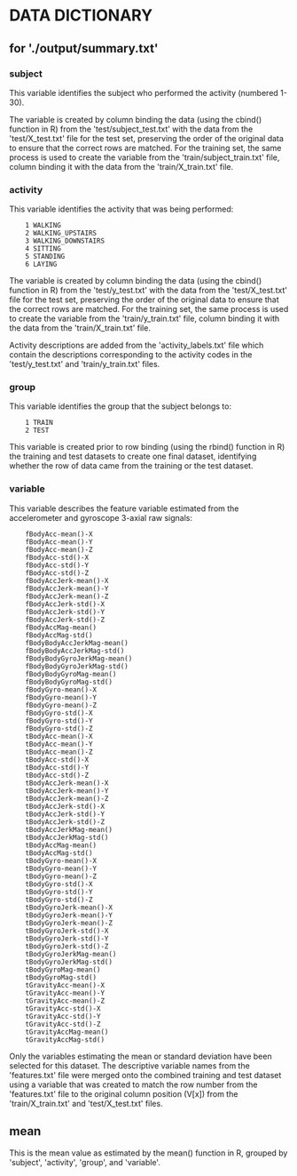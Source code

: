 # DATA DICTIONARY
## for './output/summary.txt'


### subject

This variable identifies the subject who performed the activity (numbered 1-30).

The variable is created by column binding the data (using the cbind() function in R) from the 'test/subject_test.txt' with the data from the 'test/X_test.txt' file for the test set, preserving the order of the original data to ensure that the correct rows are matched.  For the training set, the same process is used to create the variable from the 'train/subject_train.txt' file, column binding it with the data from the 'train/X_train.txt' file.


### activity

This variable identifies the activity that was being performed:

        1 WALKING
        2 WALKING_UPSTAIRS
        3 WALKING_DOWNSTAIRS
        4 SITTING
        5 STANDING
        6 LAYING
        
The variable is created by column binding the data (using the cbind() function in R) from the 'test/y_test.txt' with the data from the 'test/X_test.txt' file for the test set, preserving the order of the original data to ensure that the correct rows are matched.  For the training set, the same process is used to create the variable from the 'train/y_train.txt' file, column binding it with the data from the 'train/X_train.txt' file.

Activity descriptions are added from the 'activity_labels.txt' file which contain the descriptions corresponding to the activity codes in the 'test/y_test.txt' and 'train/y_train.txt' files.


### group

This variable identifies the group that the subject belongs to:

        1 TRAIN
        2 TEST
        
This variable is created prior to row binding (using the rbind() function in R) the training and test datasets to create one final dataset, identifying whether the row of data came from the training or the test dataset.


### variable

This variable describes the feature variable estimated from the accelerometer and gyroscope 3-axial raw signals:

        fBodyAcc-mean()-X
        fBodyAcc-mean()-Y
        fBodyAcc-mean()-Z
        fBodyAcc-std()-X
        fBodyAcc-std()-Y
        fBodyAcc-std()-Z
        fBodyAccJerk-mean()-X
        fBodyAccJerk-mean()-Y
        fBodyAccJerk-mean()-Z
        fBodyAccJerk-std()-X
        fBodyAccJerk-std()-Y
        fBodyAccJerk-std()-Z
        fBodyAccMag-mean()
        fBodyAccMag-std()
        fBodyBodyAccJerkMag-mean()
        fBodyBodyAccJerkMag-std()
        fBodyBodyGyroJerkMag-mean()
        fBodyBodyGyroJerkMag-std()
        fBodyBodyGyroMag-mean()
        fBodyBodyGyroMag-std()
        fBodyGyro-mean()-X
        fBodyGyro-mean()-Y
        fBodyGyro-mean()-Z
        fBodyGyro-std()-X
        fBodyGyro-std()-Y
        fBodyGyro-std()-Z
        tBodyAcc-mean()-X
        tBodyAcc-mean()-Y
        tBodyAcc-mean()-Z
        tBodyAcc-std()-X
        tBodyAcc-std()-Y
        tBodyAcc-std()-Z
        tBodyAccJerk-mean()-X
        tBodyAccJerk-mean()-Y
        tBodyAccJerk-mean()-Z
        tBodyAccJerk-std()-X
        tBodyAccJerk-std()-Y
        tBodyAccJerk-std()-Z
        tBodyAccJerkMag-mean()
        tBodyAccJerkMag-std()
        tBodyAccMag-mean()
        tBodyAccMag-std()
        tBodyGyro-mean()-X
        tBodyGyro-mean()-Y
        tBodyGyro-mean()-Z
        tBodyGyro-std()-X
        tBodyGyro-std()-Y
        tBodyGyro-std()-Z
        tBodyGyroJerk-mean()-X
        tBodyGyroJerk-mean()-Y
        tBodyGyroJerk-mean()-Z
        tBodyGyroJerk-std()-X
        tBodyGyroJerk-std()-Y
        tBodyGyroJerk-std()-Z
        tBodyGyroJerkMag-mean()
        tBodyGyroJerkMag-std()
        tBodyGyroMag-mean()
        tBodyGyroMag-std()
        tGravityAcc-mean()-X
        tGravityAcc-mean()-Y
        tGravityAcc-mean()-Z
        tGravityAcc-std()-X
        tGravityAcc-std()-Y
        tGravityAcc-std()-Z
        tGravityAccMag-mean()
        tGravityAccMag-std()
        
Only the variables estimating the mean or standard deviation have been selected for this dataset.  The descriptive variable names from the 'features.txt' file were merged onto the combined training and test dataset using a variable that was created to match the row number from the 'features.txt' file to the original column position (V[x]) from the 'train/X_train.txt' and 'test/X_test.txt' files.


## mean

This is the mean value as estimated by the mean() function in R, grouped by  'subject', 'activity', 'group', and 'variable'.
